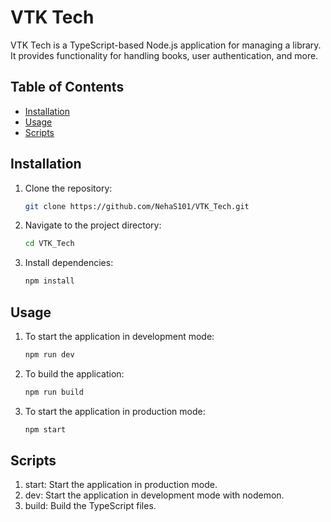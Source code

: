# VTK Tech

VTK Tech is a TypeScript-based Node.js application for managing a library. It provides functionality for handling books, user authentication, and more.

## Table of Contents

- [Installation](#installation)
- [Usage](#usage)
- [Scripts](#scripts)

## Installation

1. Clone the repository:

   ```bash
   git clone https://github.com/NehaS101/VTK_Tech.git

2. Navigate to the project directory:

    ```bash
    cd VTK_Tech

3. Install dependencies:

    ```bash
    npm install

## Usage

1. To start the application in development mode:

    ```bash
    npm run dev

 2. To build the application:

    ```bash
    npm run build

3. To start the application in production mode:

    ```bash
    npm start

## Scripts

1. start: Start the application in production mode.
2. dev: Start the application in development mode with nodemon.
3. build: Build the TypeScript files.